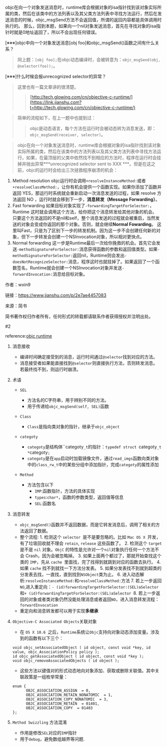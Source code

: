 objc在向一个对象发送消息时，runtime库会根据对象的isa指针找到该对象实际所属的类，然后在该类中的方法列表以及其父类方法列表中寻找方法运行，然后在发送消息的时候，objc_msgSend方法不会返回值，所谓的返回内容都是具体调用时执行的。
 那么，回到本题，如果向一个nil对象发送消息，首先在寻找对象的isa指针时就是0地址返回了，所以不会出现任何错误。

[※※※]objc中向一个对象发送消息[obj foo]和objc_msgSend()函数之间有什么关系？

> 同上题：`[obj foo];`在objc动态编译时，会被转意为：`objc_msgSend(obj, @selector(foo));`。

[※※※]什么时候会报unrecognized selector的异常？

> 这里也有一篇文章讲的很清楚。
>
> > [http://tech.glowing.com/cn/objective-c-runtime/](https://link.jianshu.com?t=http://tech.glowing.com/cn/objective-c-runtime/)

> 简单的流程如下，在上一题中也提到过：
>
> > objc是动态语言，每个方法在运行时会被动态转为消息发送，即：`objc_msgSend(receiver, selector)`。

> objc在向一个对象发送消息时，runtime库会根据对象的isa指针找到该对象实际所属的类，然后在该类中的方法列表以及其父类方法列表中寻找方法运行，如果，在最顶层的父类中依然找不到相应的方法时，程序在运行时会挂掉并抛出异常***unrecognized selector sent to XXX ***。但是在这之前，objc的运行时会给出三次拯救程序崩溃的机会：

1. Method resolution
    objc运行时会调用`+resolveInstanceMethod:`或者 `+resolveClassMethod:`，让你有机会提供一个函数实现。如果你添加了函数并返回 YES，那运行时系统就会重新启动一次消息发送的过程，如果 resolve 方法返回 NO ，运行时就会移到下一步，**消息转发（Message Forwarding）**。
2. Fast forwarding
    如果目标对象实现了`-forwardingTargetForSelector:`，Runtime 这时就会调用这个方法，给你把这个消息转发给其他对象的机会。
    只要这个方法返回的不是nil和self，整个消息发送的过程就会被重启，当然发送的对象会变成你返回的那个对象。否则，就会继续**Normal Fowarding**。
    这里叫Fast，只是为了区别下一步的转发机制。因为这一步不会创建任何新的对象，但下一步转发会创建一个NSInvocation对象，所以相对更快点。
3. Normal forwarding
    这一步是Runtime最后一次给你挽救的机会。首先它会发送`-methodSignatureForSelector:`消息获得函数的参数和返回值类型。如果`-methodSignatureForSelector:`返回nil，Runtime则会发出`-doesNotRecognizeSelector:`消息，程序这时也就挂掉了。如果返回了一个函数签名，Runtime就会创建一个NSInvocation对象并发送`-forwardInvocation:`消息给目标对象。

作者：wxin9

链接：https://www.jianshu.com/p/2e7ae4457083

来源：简书

简书著作权归作者所有，任何形式的转载都请联系作者获得授权并注明出处。





#2

reference:[objc runtime](http://yulingtianxia.com/blog/2014/11/05/objective-c-runtime/)

1. 消息接收

   - 编译时间确定接受到的消息，运行时间通过`@selector`找到对应的方法。
   - 消息接受者如果能直接找到`@selector`则直接执行方法，否则转发消息。若最终找不到，则运行时崩溃。

2. 术语

   - ```
     SEL
     ```

     - 方法名的C字符串，用于辨别不同的方法。
     - 用于传递给`objc_msgSend(self, SEL)`函数

   - ```
     Class
     ```

     - `Class`是指向类对象的指针，继承于`objc_object`

   - ```
     categoty
     ```

     - `categoty`是结构体``categoty`_t`的指针：`typedef struct `categoty`_t *`categoty`; `
     - `categoty`是在`app`启动时加载镜像文件，通过`read_imgs`函数向类对象中的`class_rw_t`中的某些分组中添加指针，完成`categoty`的属性添加

   - ```
     Method
     ```

     - 方法包含以下
       - `IMP`:函数指针，方法的具体实现
       - `types`:`char*`，函数的参数类型，返回值等信息
       - `SEL`:函数名

3. 消息转发

   - `objc_msgSend()`函数并不返回数据，而是它转发消息后，调用了相关的方法返回了数据。
   - 整个流程: 1. 检测这个 `selector `是不是要忽略的。比如 `Mac OS X `开发，有了垃圾回收就不理会 `retain`, `release` 这些函数了。 2. 检测这个 `target` 是不是 `nil` 对象。`ObjC` 的特性是允许对一个`nil`对象执行任何一个方法不会 Crash，因为会被忽略掉。 3. 如果上面两个都过了，那就开始查找这个类的 `IMP`，先从 `cache `里面找，完了找得到就跳到对应的函数去执行。 4. 如果 `cache` 找不到就找一下方法分发表。 5. 如果分发表找不到就到超类的分发表去找，一直找，直到找到`NSObject`类为止。 6. 进入动态解析:`resolveInstanceMethod:`和`resolveClassMethod:`方法 7. 若上一步返回`NO`,进入重定向：`- (id)forwardingTargetForSelector:(SEL)aSelector`和`+ (id)forwardingTargetForSelector:(SEL)aSelector `8. 若上一步返回的对象或者类对象仍然没能处理消息或者返回`NO`，进入消息转发流程：`forwardInvocation`
   - 重定向和消息转发都可以用于实现**多继承**

4. `Objective-C Associated Objects`关联对象

   - 在 `OS X 10.6 `之后，`Runtime`系统让`Objc`支持向对象动态添加变量。涉及到的函数有以下三个：

   ```
   void objc_setAssociatedObject ( id object, const void *key, id value, objc_AssociationPolicy policy );
   id objc_getAssociatedObject ( id object, const void *key );
   void objc_removeAssociatedObjects ( id object );
   ```

   - 这些方法以键值对的形式动态地向对象添加、获取或删除关联值。其中关联政策是一组枚举常量：

   ```
   enum {
         OBJC_ASSOCIATION_ASSIGN  = 0,
         OBJC_ASSOCIATION_RETAIN_NONATOMIC  = 1,
         OBJC_ASSOCIATION_COPY_NONATOMIC  = 3,
         OBJC_ASSOCIATION_RETAIN  = 01401,
         OBJC_ASSOCIATION_COPY  = 01403
   };
   ```

5. `Method Swizzling` 方法混淆

   - 作用是修改`SEL`对应的`IMP`指针
   - 用于`debug`，避免数组越界等问题.